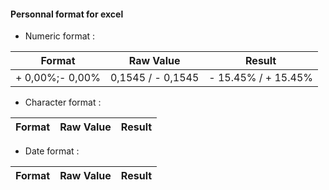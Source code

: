 #### Personnal format for excel

- Numeric format :

| Format           |     Raw Value     |   Result              |
| :-: |:-: | :-: |
| + 0,00%;- 0,00%  |   0,1545 / - 0,1545 |   - 15.45%  /  + 15.45% |



- Character format :

| Format           |     Raw Value     |   Result              |
| :-: |:-: | :-: |

- Date format :

| Format           |     Raw Value     |   Result              |
| :-: |:-: | :-: |
